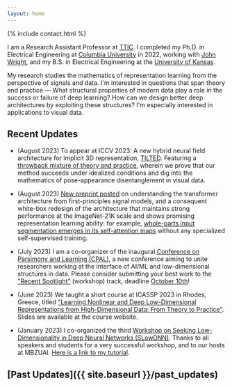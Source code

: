 ```yaml
---
layout: home
---
```



{% include contact.html %}

I am a Research Assistant Professor at [TTIC](https://ttic.edu).  I completed
my Ph.D. in Electrical Engineering at [Columbia
University](https://ee.columbia.edu) in 2022, working with [John
Wright](http://www.columbia.edu/~jw2966/), and my B.S. in Electrical
Engineering at the [University of Kansas](https://eecs.ku.edu).


My research studies the mathematics of representation learning from the
perspective of signals and data. I'm interested in questions that span theory
and practice &mdash; What structural properties of modern data play a role in the
success or failure of deep learning? How can we design better deep
architectures by exploiting these structures? I'm especially interested in
applications to visual data. 

## Recent Updates

- (August 2023) To appear at ICCV 2023: A new hybrid neural field architecture
  for implicit 3D representation, [TILTED](https://brentyi.github.io/tilted/).
  Featuring a [throwback mixture of theory and
  practice](http://arxiv.org/abs/2308.15461), wherein we prove that our method
  succeeds under idealized conditions and dig into the mathematics of
  pose-appearance disentanglement in visual data.

- (August 2023) [New preprint posted](https://arxiv.org/abs/2306.01129)
  on understanding the transformer architecture from first-principles signal
  models, and a consequent white-box redesign of the architecture that
  maintains strong performance at the ImageNet-21K scale and shows promising
  representation learning ability: for example, [whole-parts input segmentation
  emerges in its self-attention maps](http://arxiv.org/abs/2308.16271) without
  any specialized self-supervised training.

- (July 2023) I am a co-organizer of the inaugural [Conference on Parsimony and Learning
  (CPAL)](https://cpal.cc), a new
  conference aiming to unite researchers working at the interface of AI/ML and
  low-dimensional structures in data. Please consider submitting your best work
  to the ["Recent
  Spotlight"](https://cpal.cc/tracks/#recent-spotlight-track-non-archival)
  (workshop) track, deadline [October
  10th](https://cpal.cc/deadlines/#conference-submission-recent-spotlight-track)!

- (June 2023) We taught a short course at ICASSP 2023 in Rhodes, Greece, titled
  ["Learning Nonlinear and Deep Low-Dimensional Representations from High-Dimensional Data: From Theory to Practice"](https://highdimdata-lowdimmodels-tutorial.github.io/).
  Slides are available at the course website.

- (January 2023) I co-organized the third [Workshop on Seeking Low-Dimensionality in Deep Neural Networks (SLowDNN)](https://slowdnn-workshop.github.io/). Thanks to all speakers and
  students for a very successful workshop, and to our hosts at MBZUAI.  [Here
  is a link to my
  tutorial](https://www.youtube.com/watch?v=EO39D_Jfq_E&t=3s&pp=ygUMc2FtIGJ1Y2hhbmFu).


## [Past Updates]({{ site.baseurl }}/past_updates)
